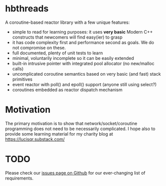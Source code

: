 # hbthreads
A coroutine-based reactor library with a few unique features:
- simple to read for learning purposes: it uses **very basic** Modern C++ constructs that newcomers will find easy(ier) to grasp
- it has code complexity first and performance second as goals. We do not compromise on these.
- full documented, plenty of unit tests to learn
- minimal, voluntarily incomplete so it can be easily extended
- built-in intrusive pointer with integrated pool allocator (no new/malloc calls)
- uncomplicated coroutine semantics based on very basic (and fast) stack primitives 
- event reactor with poll() and epoll() support (anyone still using select?)
- coroutines embedded as reactor dispatch mechanism

# Motivation
The primary motivation is to show that network/socket/coroutine programming does not need
to be necessarily complicated. I hope also to provide some learning material for my charity blog at 
https://lucisqr.substack.com/

# TODO
Please check our [issues page on Github](https://github.com/HFTrader/hbthreads/issues) for our ever-changing list of requirements.
